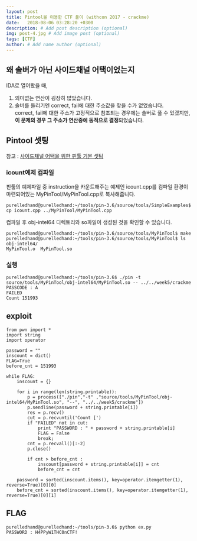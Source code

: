 ```yaml
---
layout: post
title: Pintool을 이용한 CTF 풀이 (withcon 2017 - crackme)
date:   2018-08-06 03:28:20 +0300
description: # Add post description (optional)
img: post-4.jpg # Add image post (optional)
tags: [CTF]
author: # Add name author (optional)
---
```

## 왜 솔버가 아닌 사이드채널 어택이었는지

IDA로 열어봤을 때, 
1. 의미없는 연산이 굉장히 많았습니다.<br>
2. 솔버를 돌리기엔 correct, fail에 대한 주소값을 찾을 수가 없었습니다.
   <br>correct, fail에 대한 주소가 고정적으로 참조되는 경우에는 솔버로 풀 수 있겠지만, **이 문제의 경우 그 주소가 연산중에 동적으로 결정**되었습니다.



## Pintool 셋팅
참고 : [사이드채널 어택을 위한 핀툴 기본 셋팅]

[사이드채널 어택을 위한 핀툴 기본 셋팅]: https://purelledhand.github.io/pintool/

### **icount예제 컴파일**

핀툴의 예제파일 중 instruction을 카운트해주는 예제인 icount.cpp를 컴파일 환경이 마련되어있는 MyPinTool/MyPinTool.cpp로 복사해줍니다.

    purelledhand@purelledhand:~/tools/pin-3.6/source/tools/SimpleExamples$ cp icount.cpp ../MyPinTool/MyPinTool.cpp

컴파일 후 obj-intel64 디렉토리와 so파일이 생성된 것을 확인할 수 있습니다.

    purelledhand@purelledhand:~/tools/pin-3.6/source/tools/MyPinTool$ make
    purelledhand@purelledhand:~/tools/pin-3.6/source/tools/MyPinTool$ ls obj-intel64/
    MyPinTool.o  MyPinTool.so


### **실행**


    purelledhand@purelledhand:~/tools/pin-3.6$ ./pin -t source/tools/MyPinTool/obj-intel64/MyPinTool.so -- ../../week5/crackme
    PASSCODE : A
    FAILED
    Count 151993

## exploit
    from pwn import *
    import string
    import operator

    password = ""
    inscount = dict()
    FLAG=True
    before_cnt = 151993

    while FLAG:
        inscount = {}

        for i in range(len(string.printable)):
            p = process(["./pin","-t" ,"source/tools/MyPinTool/obj-intel64/MyPinTool.so", "--", "../../week5/crackme"])
            p.sendline(password + string.printable[i])
            res = p.recv()
            cut = p.recvuntil('Count [')
            if "FAILED" not in cut:
                print "PASSWORD : " + password + string.printable[i]
                FLAG = False
                break;
            cnt = p.recvall()[:-2]
            p.close()

            if cnt > before_cnt :
                inscount[password + string.printable[i]] = cnt
                before_cnt = cnt

        password = sorted(inscount.items(), key=operator.itemgetter(1), reverse=True)[0][0]
        before_cnt = sorted(inscount.items(), key=operator.itemgetter(1), reverse=True)[0][1]

## FLAG
    purelledhand@purelledhand:~/tools/pin-3.6$ python ex.py
    PASSWORD : H4PPyW1THC0nCTF!